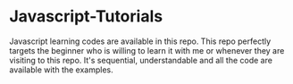 # Javascript-Tutorials
Javascript learning codes are available in this repo. This repo perfectly targets the beginner who is willing to learn it with me or whenever they are visiting to this repo. It's sequential, understandable and all the code are available with the examples.
